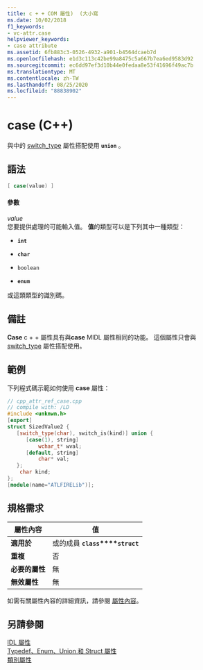 ```yaml
---
title: c + + COM 屬性)  (大小寫
ms.date: 10/02/2018
f1_keywords:
- vc-attr.case
helpviewer_keywords:
- case attribute
ms.assetid: 6fb883c3-0526-4932-a901-b4564dcaeb7d
ms.openlocfilehash: e1d3c113c42be99a8475c5a667b7ea6ed9583d92
ms.sourcegitcommit: ec6dd97ef3d10b44e0fedaa8e53f41696f49ac7b
ms.translationtype: MT
ms.contentlocale: zh-TW
ms.lasthandoff: 08/25/2020
ms.locfileid: "88838902"
---
```

# <a name="case-c"></a>case (C++)

與中的 [switch_type](switch-type.md) 屬性搭配使用 **`union`** 。

## <a name="syntax"></a>語法

```cpp
[ case(value) ]
```

#### <a name="parameters"></a>參數

*value*<br/>
您要提供處理的可能輸入值。 **值**的類型可以是下列其中一種類型：

- **`int`**

- **`char`**

- `boolean`

- **`enum`**

或這類類型的識別碼。

## <a name="remarks"></a>備註

**Case** c + + 屬性具有與**case** MIDL 屬性相同的功能。 這個屬性只會與 [switch_type](switch-type.md) 屬性搭配使用。

## <a name="example"></a>範例

下列程式碼示範如何使用 **case** 屬性：

```cpp
// cpp_attr_ref_case.cpp
// compile with: /LD
#include <unknwn.h>
[export]
struct SizedValue2 {
   [switch_type(char), switch_is(kind)] union {
      [case(1), string]
          wchar_t* wval;
      [default, string]
          char* val;
   };
    char kind;
};
[module(name="ATLFIRELib")];
```

## <a name="requirements"></a>規格需求

| 屬性內容 | 值 |
|-|-|
|**適用於**|或的成員 **`class`****`struct`**|
|**重複**|否|
|**必要的屬性**|無|
|**無效屬性**|無|

如需有關屬性內容的詳細資訊，請參閱 [屬性內容](cpp-attributes-com-net.md#contexts)。

## <a name="see-also"></a>另請參閱

[IDL 屬性](idl-attributes.md)<br/>
[Typedef、Enum、Union 和 Struct 屬性](typedef-enum-union-and-struct-attributes.md)<br/>
[類別屬性](class-attributes.md)
